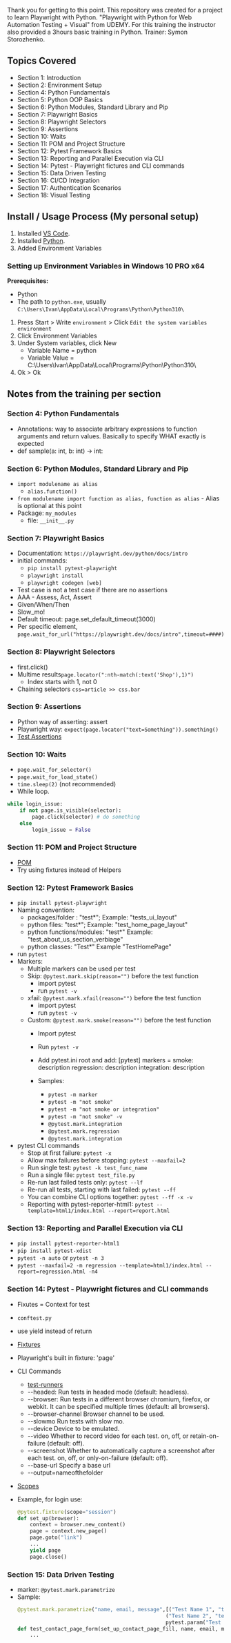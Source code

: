 Thank you for getting to this point. This repository was created for a project to learn Playwright with Python. "Playwright with Python for Web Automation Testing + Visual" from UDEMY. For this training the instructor also provided a 3hours basic training in Python. Trainer: Symon Storozhenko.

## Topics Covered
- Section 1: Introduction
- Section 2: Environment Setup
- Section 4: Python Fundamentals
- Section 5: Python OOP Basics
- Section 6: Python Modules, Standard Library and Pip
- Section 7: Playwright Basics
- Section 8: Playwright Selectors
- Section 9: Assertions
- Section 10: Waits
- Section 11: POM and Project Structure
- Section 12: Pytest Framework Basics
- Section 13: Reporting and Parallel Execution via CLI
- Section 14: Pytest - Playwright fictures and CLI commands
- Section 15: Data Driven Testing
- Section 16: CI/CD Integration
- Section 17: Authentication Scenarios
- Section 18: Visual Testing


## Install / Usage Process (My personal setup)
1. Installed [VS Code](https://code.visualstudio.com).
2. Installed [Python](https://python.org).
3. Added Environment Variables

### Setting up Environment Variables in Windows 10 PRO x64

**Prerequisites:**
- Python
- The path to `python.exe`, usually `C:\Users\Ivan\AppData\Local\Programs\Python\Python310\`

1. Press Start > Write `environment` > Click `Edit the system variables environment`
2. Click Environment Variables
3. Under System variables, click New
    - Variable Name = python
    - Variable Value = C:\Users\Ivan\AppData\Local\Programs\Python\Python310\
4. Ok > Ok

## Notes from the training per section

### Section 4: Python Fundamentals
- Annotations: way to associate arbitrary expressions to function arguments and return values. Basically to specify WHAT exactly is expected
- def sample(a: int, b: int) -> int:


### Section 6: Python Modules, Standard Library and Pip
- `import modulename as alias`
    - `alias.function()`
- `from modulename import function as alias, function as alias` - Alias is optional at this point
- Package: `my_modules`
    - file: `__init__.py`

### Section 7: Playwright Basics
- Documentation: `https://playwright.dev/python/docs/intro`
- initial commands:
    - `pip install pytest-playwright`
    - `playwright install`
    - `playwright codegen [web]`
- Test case is not a test case if there are no assertions
- AAA - Assess, Act, Assert
- Given/When/Then
- Slow_mo!
- Default timeout: page.set_default_timeout(3000)
- Per specific element, `page.wait_for_url("https://playwright.dev/docs/intro",timeout=####)`

### Section 8: Playwright Selectors
- first.click()
- Multime results`page.locator(":nth-match(:text('Shop'),1)")`
    - Index starts with 1, not 0
- Chaining selectors `css=article >> css.bar`

### Section 9: Assertions
- Python way of asserting: assert
- Playwright way: `expect(page.locator("text=Something")).something()`
- [Test Assertions](https://playwright.dev/python/docs/test-assertions)

### Section 10: Waits
- `page.wait_for_selector()`
- `page.wait_for_load_state()`
- `time.sleep(2)` (not recommended)
- While loop. 
```python
while login_issue:
    if not page.is_visible(selector):
        page.click(selector) # do something
    else
        login_issue = False
```

### Section 11: POM and Project Structure
- [POM](https://playwright.dev/python/docs/pom)
- Try using fixtures instead of Helpers

### Section 12: Pytest Framework Basics
- `pip install pytest-playwright`
- Naming convention:
    - packages/folder : "test*"; Example: "tests_ui_layout"
    - python files: "test*"; Example: "test_home_page_layout"
    - python functions/modules: "test*" Example: "test_about_us_section_verbiage"
    - python classes: "Test*" Example "TestHomePage"
- run `pytest`
- Markers:
    - Multiple markers can be used per test
    - Skip: `@pytest.mark.skip(reason="")` before the test function
        - import pytest
        - run `pytest -v`
    - xfail: `@pytest.mark.xfail(reason="")` before the test function
        - import pytest
        - run `pytest -v`
    - Custom: `@pytest.mark.smoke(reason="")` before the test function
        - Import pytest
        - Run `pytest -v`
        - Add pytest.ini root and add:
            [pytest]
            markers = 
                smoke: description
                regression: description
                integration: description

        - Samples:
            - `pytest -m marker`
            - `pytest -m "not smoke"`
            - `pytest -m "not smoke or integration"`
            - `pytest -m "not smoke" -v`
            - `@pytest.mark.integration`
            - `@pytest.mark.regression`
            - `@pytest.mark.integration`
- pytest CLI commands
    - Stop at first failure: `pytest -x`
    - Allow max failures before stopping: `pytest --maxfail=2`
    - Run single test: `pytest -k test_func_name`
    - Run a single file: `pytest test_file.py`
    - Re-run last failed tests only: `pytest --lf`
    - Re-run all tests, starting with last failed: `pytest --ff`
    - You can combine CLI options together: `pytest --ff -x -v`
    - Reporting with pytest-reporter-html1: `pytest --template=html1/index.html --report=report.html`

### Section 13: Reporting and Parallel Execution via CLI
- `pip install pytest-reporter-html1`
- `pip install pytest-xdist`
- `pytest -n auto` or `pytest -n 3`
- `pytest --maxfail=2 -m regression --template=html1/index.html --report=regression.html -n4`

### Section 14: Pytest - Playwright fictures and CLI commands
- Fixutes = Context for test
- `conftest.py`
- use yield instead of return
- [Fixtures](https://playwright.dev/python/docs/test-runners#fixtures)
- Playwright's built in fixture: 'page'
- CLI Commands
    - [test-runners](https://playwright.dev/python/docs/test-runners)
    - --headed: Run tests in headed mode (default: headless).
    - --browser: Run tests in a different browser chromium, firefox, or webkit. It can be specified multiple times (default: all browsers).
    - --browser-channel Browser channel to be used.
    - --slowmo Run tests with slow mo.
    - --device Device to be emulated.
    - --video Whether to record video for each test. on, off, or retain-on-failure (default: off).
    - --screenshot Whether to automatically capture a screenshot after each test. on, off, or only-on-failure (default: off).
    - --base-url Specify a base url
    - --output=nameofthefolder

- [Scopes](https://playwright.dev/python/docs/test-runners)
- Example, for login use:
    ```python
    @pytest.fixture(scope="session")
    def set_up(browser):
        context = browser.new_content()
        page = context.new_page()
        page.goto("link")
        ...
        yield page
        page.close()
    ```


### Section 15: Data Driven Testing
- marker: `@pytest.mark.parametrize`
- Sample: 
    ```python
    @pytest.mark.parametrize("name, email, message",[("Test Name 1", "test1@testingcorp.com","This is test sample 1"),
                                                    ("Test Name 2", "test2@testingcorp.com", "This is test sample 2"),
                                                    pytest.param("Test Name 3", "test3@testingcorp.com", "This is test sample 3", marks=pytest.mark.xfail)] )
    def test_contact_page_form(set_up_contact_page_fill, name, email, message) -> None:
        ...
    ```
